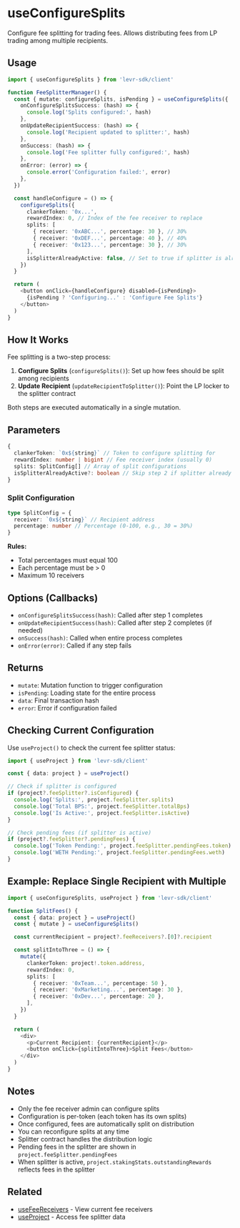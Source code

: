 # useConfigureSplits

Configure fee splitting for trading fees. Allows distributing fees from LP trading among multiple recipients.

## Usage

```typescript
import { useConfigureSplits } from 'levr-sdk/client'

function FeeSplitterManager() {
  const { mutate: configureSplits, isPending } = useConfigureSplits({
    onConfigureSplitsSuccess: (hash) => {
      console.log('Splits configured:', hash)
    },
    onUpdateRecipientSuccess: (hash) => {
      console.log('Recipient updated to splitter:', hash)
    },
    onSuccess: (hash) => {
      console.log('Fee splitter fully configured:', hash)
    },
    onError: (error) => {
      console.error('Configuration failed:', error)
    },
  })

  const handleConfigure = () => {
    configureSplits({
      clankerToken: '0x...',
      rewardIndex: 0, // Index of the fee receiver to replace
      splits: [
        { receiver: '0xABC...', percentage: 30 }, // 30%
        { receiver: '0xDEF...', percentage: 40 }, // 40%
        { receiver: '0x123...', percentage: 30 }, // 30%
      ],
      isSplitterAlreadyActive: false, // Set to true if splitter is already the recipient
    })
  }

  return (
    <button onClick={handleConfigure} disabled={isPending}>
      {isPending ? 'Configuring...' : 'Configure Fee Splits'}
    </button>
  )
}
```

## How It Works

Fee splitting is a two-step process:

1. **Configure Splits** (`configureSplits()`): Set up how fees should be split among recipients
2. **Update Recipient** (`updateRecipientToSplitter()`): Point the LP locker to the splitter contract

Both steps are executed automatically in a single mutation.

## Parameters

```typescript
{
  clankerToken: `0x${string}` // Token to configure splitting for
  rewardIndex: number | bigint // Fee receiver index (usually 0)
  splits: SplitConfig[] // Array of split configurations
  isSplitterAlreadyActive?: boolean // Skip step 2 if splitter already set
}
```

### Split Configuration

```typescript
type SplitConfig = {
  receiver: `0x${string}` // Recipient address
  percentage: number // Percentage (0-100, e.g., 30 = 30%)
}
```

**Rules:**

- Total percentages must equal 100
- Each percentage must be > 0
- Maximum 10 receivers

## Options (Callbacks)

- `onConfigureSplitsSuccess(hash)`: Called after step 1 completes
- `onUpdateRecipientSuccess(hash)`: Called after step 2 completes (if needed)
- `onSuccess(hash)`: Called when entire process completes
- `onError(error)`: Called if any step fails

## Returns

- `mutate`: Mutation function to trigger configuration
- `isPending`: Loading state for the entire process
- `data`: Final transaction hash
- `error`: Error if configuration failed

## Checking Current Configuration

Use `useProject()` to check the current fee splitter status:

```typescript
import { useProject } from 'levr-sdk/client'

const { data: project } = useProject()

// Check if splitter is configured
if (project?.feeSplitter?.isConfigured) {
  console.log('Splits:', project.feeSplitter.splits)
  console.log('Total BPS:', project.feeSplitter.totalBps)
  console.log('Is Active:', project.feeSplitter.isActive)
}

// Check pending fees (if splitter is active)
if (project?.feeSplitter?.pendingFees) {
  console.log('Token Pending:', project.feeSplitter.pendingFees.token)
  console.log('WETH Pending:', project.feeSplitter.pendingFees.weth)
}
```

## Example: Replace Single Recipient with Multiple

```typescript
import { useConfigureSplits, useProject } from 'levr-sdk/client'

function SplitFees() {
  const { data: project } = useProject()
  const { mutate } = useConfigureSplits()

  const currentRecipient = project?.feeReceivers?.[0]?.recipient

  const splitIntoThree = () => {
    mutate({
      clankerToken: project!.token.address,
      rewardIndex: 0,
      splits: [
        { receiver: '0xTeam...', percentage: 50 },
        { receiver: '0xMarketing...', percentage: 30 },
        { receiver: '0xDev...', percentage: 20 },
      ],
    })
  }

  return (
    <div>
      <p>Current Recipient: {currentRecipient}</p>
      <button onClick={splitIntoThree}>Split Fees</button>
    </div>
  )
}
```

## Notes

- Only the fee receiver admin can configure splits
- Configuration is per-token (each token has its own splits)
- Once configured, fees are automatically split on distribution
- You can reconfigure splits at any time
- Splitter contract handles the distribution logic
- Pending fees in the splitter are shown in `project.feeSplitter.pendingFees`
- When splitter is active, `project.stakingStats.outstandingRewards` reflects fees in the splitter

## Related

- [useFeeReceivers](./use-fee-receivers.md) - View current fee receivers
- [useProject](../query/use-project.md) - Access fee splitter data
